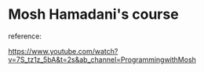 # Mosh Hamadani's course 

reference: 

https://www.youtube.com/watch?v=7S_tz1z_5bA&t=2s&ab_channel=ProgrammingwithMosh